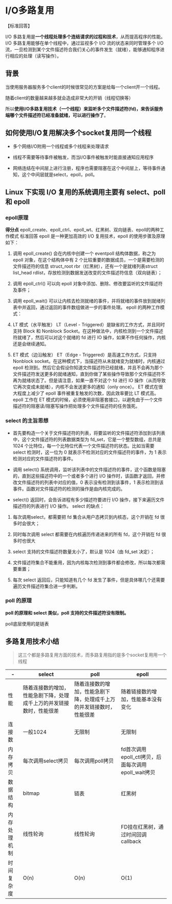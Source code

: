 # I/O多路复用

【标准回答】

I/O 多路复用是**一个线程处理多个连结请求的过程和技术**，从而提高程序的性能。I/O 多路复用能够在单个线程中，通过监视多个 I/O 流的状态来同时管理多个 I/O 流，一旦检测到某个文件描述符合我们关心的事件发生（就绪），能够通知程序进行相应的处理（读写操作）。

## 背景

当使用服务器服务多个client的时候很常见的方案是给每一个client开一个线程。

随着client的数量越来越多就会造成非常大的开销（线程切换等）

所以**使用I/O多路复用技术（一个线程）来监听多个文件描述符(fd)，来告诉服务端哪个文件描述符已经准备就绪，可以进行操作了**。

## 如何使用I/O复用解决多个socket复用同一个线程

- 多个网络I/O附用一个线程或多个线程来处理请求

- 线程不需要等待事件被触发，而当I/O事件被触发时能直接通知应用程序

- 网络连结在中间层上进行注册，程序也需要阻塞在这个中间层上，等待事件通知，这个中间层就是select，epoll，poll。

## Linux 下实现 I/O 复用的系统调用主要有 select、poll 和 epoll

### epoll原理

**得分点** epoll_create、epoll_ctrl、epoll_wt、红黑树、双向链表、epoll的两种工作模式 标准回答 epoll 是一种更加高效的 I/O 复用技术，epoll 的使用步骤及原理如下：

1. 调用 epoll_create() 会在内核中创建一个 eventpoll 结构体数据，称之为 epoll 对象，在这个结构体中有 2 个比较重要的数据成员，一个是需要检测的文件描述符的信息 struct_root rbr（红黑树），还有一个是就绪列表struct list_head rdlist，存放检测到数据发送改变的文件描述符信息（双向链表）；

2. 调用 epoll_ctrl() 可以向 epoll 对象中添加、删除、修改要监听的文件描述符及事件；

3. 调用 epoll_wait() 可以让内核去检测就绪的事件，并将就绪的事件放到就绪列表中并返回，通过返回的事件数组做进一步的事件处理。 epoll 的两种工作模式：

4. LT 模式（水平触发） LT（Level - Triggered）是缺省的工作方式，并且同时支持 Block 和 Nonblock Socket。在这种做法中，内核检测到一个文件描述符就绪了，然后可以对这个就绪的 fd 进行 IO 操作，如果不作任何操作，内核还是会继续通知。

5. ET 模式（边沿触发） ET（Edge - Triggered）是高速工作方式，只支持 Nonblock socket。在这种模式下，当描述符从未就绪变为就绪时，内核通过 epoll 检测到。然后它会假设你知道文件描述符已经就绪，并且不会再为那个文件描述符发送更多的就绪通知，直到你做了某些操作导致那个文件描述符不再为就绪状态了。但是请注意，如果一直不对这个 fd 进行 IO 操作（从而导致它再次变成未就绪），内核不会发送更多的通知（only once）。 ET 模式在很大程度上减少了 epoll 事件被重复触发的次数，因此效率要比 LT 模式高。epoll 工作在 ET 模式的时候，必须使用非阻塞套接口，以避免由于一个文件描述符的阻塞读/阻塞写操作把处理多个文件描述符的任务饿死。

### select 的主旨思想

- 首先要构造一个关于文件描述符的列表，将要监听的文件描述符添加到该列表中，这个文件描述符的列表数据类型为 fd_set，它是一个整型数组，总共是 1024 个比特位，每一个比特位代表一个文件描述符的状态。比如当需要 select 检测时，这一位为 0 就表示不检测对应的文件描述符的事件，为 1 表示检测对应的文件描述符的事件。

- 调用 select() 系统调用，监听该列表中的文件描述符的事件，这个函数是阻塞的，直到这些描述符中的一个或者多个进行 I/O 操作时，该函数才返回，并修改文件描述符的列表中对应的值，0 表示没有检测到该事件，1 表示检测到该事件。函数对文件描述符的检测的操作是由内核完成的。

- select() 返回时，会告诉进程有多少描述符要进行 I/O 操作，接下来遍历文件描述符的列表进行 I/O 操作。 select 的缺点：

1. 每次调用select，都需要把 fd 集合从用户态拷贝到内核态，这个开销在 fd 很多时会很大；

2. 同时每次调用 select 都需要在内核遍历传递进来的所有 fd，这个开销在 fd 很多时也很大
3. select 支持的文件描述符数量太小了，默认是 1024（由 fd_set 决定）；

4. 文件描述符集合不能重用，因为内核每次检测到事件都会修改，所以每次都需要重置；

5. 每次 select 返回后，只能知道有几个 fd 发生了事件，但是具体哪几个还需要遍历文件描述符集合进一步判断。

### poll 的原理

**poll 的原理和 select 类似，poll 支持的文件描述符没有限制。**

poll底层使用的是链表

## 多路复用技术小结

>这三个都是多路复用方面的技术，而多路复用指的是多个socket复用用一个线程

-|select|poll|epoll|
-|-|-|-|
性能|随着连接数的增加，性能急剧下降，处理成千上万的并发链接数时，性能很差|随着连接数的增加，性能急剧下降，处理成千上万的并发链接数时，性能很差|随着链接数的增加，性能基本没有变化
连接数|一般1024|无限制|无限制|
内存拷贝|每次调用select拷贝|每次调用poll拷贝|fd首次调用epoll_ctl拷贝，后面每次调用epoll_wait拷贝|
数据结构|bitmap|链表|红黑树|
内存处理机制|线性轮询|线性轮询|FD挂在红黑树，通过时间回调callback|
时间复杂度|O(n)|O(n)|O(1)|
